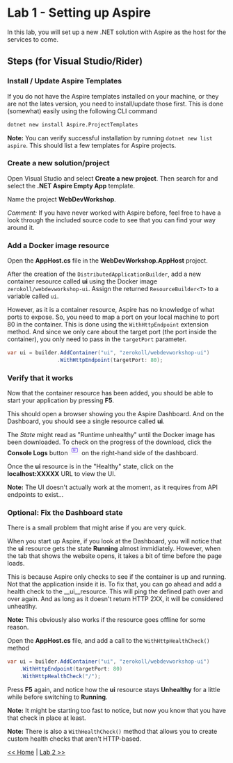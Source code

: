 # Lab 1 - Setting up Aspire

In this lab, you will set up a new .NET solution with Aspire as the host for the services to come.

## Steps (for Visual Studio/Rider)

### Install / Update Aspire Templates

If you do not have the Aspire templates installed on your machine, or they are not the lates version, you need to install/update those first. This is done (somewhat) easily using the following CLI command

```bash
dotnet new install Aspire.ProjectTemplates
```

__Note:__ You can verify successful installation by running `dotnet new list aspire`. This should list a few templates for Aspire projects.

### Create a new solution/project

Open Visual Studio and select __Create a new project__. Then search for and select the __.NET Aspire Empty App__ template.

Name the project __WebDevWorkshop__.

_Comment:_ If you have never worked with Aspire before, feel free to have a look through the included source code to see that you can find your way around it.

### Add a Docker image resource

Open the __AppHost.cs__ file in the __WebDevWorkshop.AppHost__ project. 

After the creation of the `DistributedApplicationBuilder`, add a new container resource called __ui__ using the Docker image `zerokoll/webdevworkshop-ui`. Assign the returned `ResourceBuilder<T>` to a variable called `ui`.

However, as it is a container resource, Aspire has no knowledge of what ports to expose. So, you need to map a port on your local machine to port 80 in the container. This is done using the `WithHttpEndpoint` extension method. And since we only care about the target port (the port inside the container), you only need to pass in the `targetPort` parameter.

```csharp
var ui = builder.AddContainer("ui", "zerokoll/webdevworkshop-ui")
                .WithHttpEndpoint(targetPort: 80);
```

### Verify that it works

Now that the container resource has been added, you should be able to start your application by pressing __F5__.

This should open a browser showing you the Aspire Dashboard. And on the Dashboard, you should see a single resource called __ui__.

The _State_ might read as "Runtime unhealthy" until the Docker image has been downloaded. To check on the progress of the download, click the __Console Logs__ button ![](../resources/console-logs-button.png) on the right-hand side of the dashboard.

Once the __ui__ resource is in the "Healthy" state, click on the __localhost:XXXXX__ URL to view the UI.

__Note:__ The UI doesn't actually work at the moment, as it requires from API endpoints to exist...

### Optional: Fix the Dashboard state

There is a small problem that might arise if you are very quick. 

When you start up Aspire, if you look at the Dashboard, you will notice that the __ui__ resource gets the state __Running__ almost immidiately. However, when the tab that shows the website opens, it takes a bit of time before the page loads. 

This is because Aspire only checks to see if the container is up and running. Not that the application inside it is. To fix that, you can go ahead and add a health check to the __ui__resource. This will ping the defined path over and over again. And as long as it doesn't return HTTP 2XX, it will be considered unheatlhy.

__Note:__ This obviously also works if the resource goes offline for some reason.

Open the __AppHost.cs__ file, and add a call to the `WithHttpHealthCheck()` method

```csharp
var ui = builder.AddContainer("ui", "zerokoll/webdevworkshop-ui")
    .WithHttpEndpoint(targetPort: 80)
    .WithHttpHealthCheck("/");
```

Press __F5__ again, and notice how the __ui__ resource stays __Unhealthy__ for a little while before switching to __Running__.

__Note:__ It might be starting too fast to notice, but now you know that you have that check in place at least.

__Note:__ There is also a `WithHealthCheck()` method that allows you to create custom health checks that aren't HTTP-based.

[<< Home](../readme.md) | [Lab 2 >>](./lab2.md)
